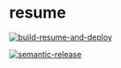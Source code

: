 # resume

[![build-resume-and-deploy](https://github.com/fabioluciano/me.fabioluciano.dev/actions/workflows/build-and-push.yaml/badge.svg)](https://github.com/fabioluciano/me.fabioluciano.dev/actions/workflows/build-and-push.yaml)

[![semantic-release](https://github.com/fabioluciano/me.fabioluciano.dev/actions/workflows/semantic-release.yaml/badge.svg)](https://github.com/fabioluciano/me.fabioluciano.dev/actions/workflows/semantic-release.yaml)
